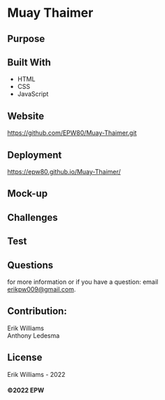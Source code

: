 # Muay Thaimer

## Purpose


## Built With
* HTML
* CSS
* JavaScript

## Website
https://github.com/EPW80/Muay-Thaimer.git


## Deployment
https://epw80.github.io/Muay-Thaimer/

## Mock-up

<!-- ![Book-Search: Erik Williams](/assets/images/projectPhoto.jpg)
![Book-Search: Erik Williams](/assets/images/projectPhoto2.jpg) -->

## Challenges 

## Test

## Questions
for more information or if you have a question: email [erikpw009@gmail.com](erikpw009@gmail.com).


## Contribution:
Erik Williams
<br />
Anthony Ledesma
<br />


## License
Erik Williams - 2022

#### ©️2022 EPW